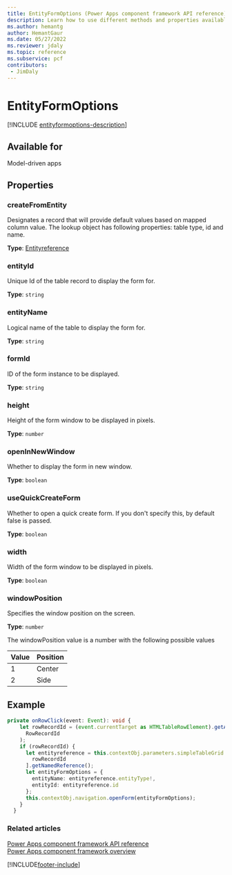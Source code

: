 ```yaml
---
title: EntityFormOptions (Power Apps component framework API reference)| Microsoft Docs
description: Learn how to use different methods and properties available for EntityFormOptions in Power Apps component framework.
ms.author: hemantg
author: HemantGaur
ms.date: 05/27/2022
ms.reviewer: jdaly
ms.topic: reference
ms.subservice: pcf
contributors:
 - JimDaly
---
```

# EntityFormOptions

[!INCLUDE [entityformoptions-description](includes/entityformoptions-description.md)]

## Available for 

Model-driven apps

## Properties

### createFromEntity

Designates a record that will provide default values based on mapped column value. The lookup object has following properties: table type, id and name.

**Type**: [Entityreference](entityreference.md)

### entityId

Unique Id of the table record to display the form for. 

**Type**: `string`

### entityName

Logical name of the table to display the form for. 

**Type**: `string`

### formId

ID of the form instance to be displayed.

**Type**: `string`

### height

Height of the form window to be displayed in pixels.

**Type**: `number`

### openInNewWindow

Whether to display the form in new window.

**Type**: `boolean`

### useQuickCreateForm

Whether to open a quick create form. If you don't specify this, by default false is passed. 

**Type**: `boolean`

### width

Width of the form window to be displayed in pixels.

**Type**: `boolean`

### windowPosition

Specifies the window position on the screen.

**Type**: `number`

The windowPosition value is a number with the following possible values

|Value|Position|
|---|---|
|1|Center|
|2|Side|


## Example

```TypeScript
private onRowClick(event: Event): void {
    let rowRecordId = (event.currentTarget as HTMLTableRowElement).getAttribute(
      RowRecordId
    );
    if (rowRecordId) {
      let entityreference = this.contextObj.parameters.simpleTableGrid.records[
        rowRecordId
      ].getNamedReference();
      let entityFormOptions = {
        entityName: entityreference.entityType!,
        entityId: entityreference.id
      };
      this.contextObj.navigation.openForm(entityFormOptions);
    }
  }
```

### Related articles

[Power Apps component framework API reference](../reference/index.md)<br/>
[Power Apps component framework overview](../overview.md)

[!INCLUDE[footer-include](../../../includes/footer-banner.md)]
